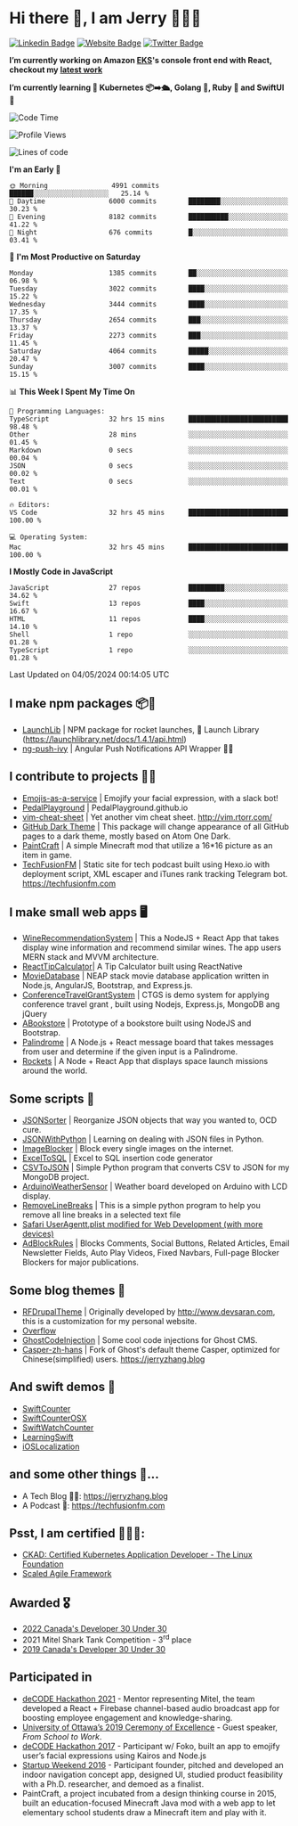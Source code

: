 # Hi there 👋, I am Jerry 👨🏻‍💻

[![Linkedin Badge](https://img.shields.io/badge/-JerryFZhang-blue?style=flat&logo=Linkedin&logoColor=white&link=https://www.linkedin.com/in/jerryfzhang/)](https://www.linkedin.com/in/jerryfzhang/)
[![Website Badge](https://img.shields.io/badge/-JerryFZhang.com-47CCCC?style=flat&logo=Google-Chrome&logoColor=white&link=https://JerryFZhang.com)](https://JerryFZhang.com)
[![Twitter Badge](https://img.shields.io/badge/-@JerryF_Zhang-1ca0f1?style=flat&labelColor=1ca0f1&logo=twitter&logoColor=white&link=https://twitter.com/JerryF_Zhang)](https://twitter.com/JerryF_Zhang)

**I’m currently working on Amazon [EKS](https://aws.amazon.com/eks/)'s console front end with React, checkout my [latest work](https://aws.amazon.com/about-aws/whats-new/2021/11/visualize-kubernetes-clusters-one-place-amazon-eks-connector-generally-available/)**

**I’m currently learning 🌱 Kubernetes 📦➡️🛳, Golang 🧠, Ruby 💎 and SwiftUI 📱**

<!--START_SECTION:waka-->
![Code Time](http://img.shields.io/badge/Code%20Time-10%2C351%20hrs%2030%20mins-blue)

![Profile Views](http://img.shields.io/badge/Profile%20Views-0-blue)

![Lines of code](https://img.shields.io/badge/From%20Hello%20World%20I%27ve%20Written-22.6%20million%20lines%20of%20code-blue)

**I'm an Early 🐤** 

```text
🌞 Morning                4991 commits        ██████░░░░░░░░░░░░░░░░░░░   25.14 % 
🌆 Daytime                6000 commits        ████████░░░░░░░░░░░░░░░░░   30.23 % 
🌃 Evening                8182 commits        ██████████░░░░░░░░░░░░░░░   41.22 % 
🌙 Night                  676 commits         █░░░░░░░░░░░░░░░░░░░░░░░░   03.41 % 
```
📅 **I'm Most Productive on Saturday** 

```text
Monday                   1385 commits        ██░░░░░░░░░░░░░░░░░░░░░░░   06.98 % 
Tuesday                  3022 commits        ████░░░░░░░░░░░░░░░░░░░░░   15.22 % 
Wednesday                3444 commits        ████░░░░░░░░░░░░░░░░░░░░░   17.35 % 
Thursday                 2654 commits        ███░░░░░░░░░░░░░░░░░░░░░░   13.37 % 
Friday                   2273 commits        ███░░░░░░░░░░░░░░░░░░░░░░   11.45 % 
Saturday                 4064 commits        █████░░░░░░░░░░░░░░░░░░░░   20.47 % 
Sunday                   3007 commits        ████░░░░░░░░░░░░░░░░░░░░░   15.15 % 
```


📊 **This Week I Spent My Time On** 

```text
💬 Programming Languages: 
TypeScript               32 hrs 15 mins      █████████████████████████   98.48 % 
Other                    28 mins             ░░░░░░░░░░░░░░░░░░░░░░░░░   01.45 % 
Markdown                 0 secs              ░░░░░░░░░░░░░░░░░░░░░░░░░   00.04 % 
JSON                     0 secs              ░░░░░░░░░░░░░░░░░░░░░░░░░   00.02 % 
Text                     0 secs              ░░░░░░░░░░░░░░░░░░░░░░░░░   00.01 % 

🔥 Editors: 
VS Code                  32 hrs 45 mins      █████████████████████████   100.00 % 

💻 Operating System: 
Mac                      32 hrs 45 mins      █████████████████████████   100.00 % 
```

**I Mostly Code in JavaScript** 

```text
JavaScript               27 repos            █████████░░░░░░░░░░░░░░░░   34.62 % 
Swift                    13 repos            ████░░░░░░░░░░░░░░░░░░░░░   16.67 % 
HTML                     11 repos            ████░░░░░░░░░░░░░░░░░░░░░   14.10 % 
Shell                    1 repo              ░░░░░░░░░░░░░░░░░░░░░░░░░   01.28 % 
TypeScript               1 repo              ░░░░░░░░░░░░░░░░░░░░░░░░░   01.28 % 
```




 Last Updated on 04/05/2024 00:14:05 UTC
<!--END_SECTION:waka-->

## I make npm packages 📦🔨
- [LaunchLib](https://github.com/JerryFZhang/LaunchLib-js)	|  NPM package for rocket launches, 🚀 Launch Library (https://launchlibrary.net/docs/1.4.1/api.html)
- [ng-push-ivy](https://github.com/JerryFZhang/ng-push-ivy) 	|  Angular Push Notifications API Wrapper 🚨🔔


## I contribute to projects 👊🏼
- [Emojis-as-a-service](https://github.com/BenEmdon/emojis-as-a-service) 	| Emojify your facial expression, with a slack bot! 
- [PedalPlayground](https://github.com/PedalPlayground/PedalPlayground.github.io) | PedalPlayground.github.io	
- [vim-cheat-sheet](https://github.com/rtorr/vim-cheat-sheet) | Yet another vim cheat sheet. http://vim.rtorr.com/
- [GitHub Dark Theme](https://github.com/poychang/github-dark-theme) | This package will change appearance of all GitHub pages to a dark theme, mostly based on Atom One Dark. 
- [PaintCraft](https://github.com/JerryFZhang/PaintCraft) | A simple Minecraft mod that utilize a 16*16 picture as an item in game. 
- [TechFusionFM](https://github.com/TechFusionFM/TechFusionFM) | Static site for tech podcast built using Hexo.io with deployment script, XML escaper and iTunes rank tracking Telegram bot. https://techfusionfm.com 

## I make small web apps 🖥
- [WineRecommendationSystem](https://github.com/JerryFZhang/WineRecommendationSystem) |  This a NodeJS + React App that takes display wine information and recommend similar wines. The app users MERN stack and MVVM architecture.
- [ReactTipCalculator](https://github.com/JerryFZhang/ReactTipCalculator)| A Tip Calculator built using ReactNative 
- [MovieDatabase](https://github.com/JerryFZhang/GreatMovieDatabase-App) | NEAP stack movie database application written in Node.js, AngularJS, Bootstrap, and Express.js.
- [ConferenceTravelGrantSystem](https://github.com/JerryFZhang/ConferenceTravelGrantSystem) | CTGS is demo system for applying conference travel grant , built using Nodejs, Express.js, MongoDB ang jQuery
- [ABookstore](https://github.com/JerryFZhang/ABookstore) | Prototype of a bookstore built using NodeJS and Bootstrap. 
- [Palindrome](https://github.com/JerryFZhang/Palindrome) |  A Node.js + React message board that takes messages from user and determine if the given input is a Palindrome. 
- [Rockets](https://github.com/JerryFZhang/Rockets) | A Node + React App that displays space launch missions around the world. 

## Some scripts 📜
- [JSONSorter](https://github.com/JerryFZhang/JSONSorter) | Reorganize JSON objects that way you wanted to, OCD cure.
- [JSONWithPython](https://github.com/JerryFZhang/JSONWithPython) | Learning on dealing with JSON files in Python.
- [ImageBlocker](https://github.com/JerryFZhang/ImageBlocker) | Block every single images on the internet.
- [ExcelToSQL](https://github.com/JerryFZhang/ExcelToSQL) | Excel to SQL insertion code generator
- [CSVToJSON](https://github.com/JerryFZhang/CSVToJSON) | Simple Python program that converts CSV to JSON for my MongoDB project.
- [ArduinoWeatherSensor](https://github.com/JerryFZhang/ArduinoWeatherSensor)  | Weather board developed on Arduino with LCD display.
- [RemoveLineBreaks](https://github.com/JerryFZhang/RemoveLineBreaks) | This is a simple python program to help you remove all line breaks in a selected text file
- [Safari UserAgentt.plist modified for Web Development (with more devices)](https://gist.github.com/JerryFZhang/6be7ae410de3a8cf180644393f0e4ddf)
- [AdBlockRules](https://gist.github.com/JerryFZhang/29796fa2b04d8449905f89bd340c001c) | Blocks Comments, Social Buttons, Related Articles, Email Newsletter Fields, Auto Play Videos, Fixed Navbars, Full-page Blocker Blockers for major publications.

## Some blog themes 🎡
- [RFDrupalTheme](https://github.com/JerryFZhang/RFDrupalTheme) | Originally developed by http://www.devsaran.com, this is a customization for my personal website.
- [Overflow](https://github.com/JerryFZhang/Overflow) 
- [GhostCodeInjection](https://github.com/JerryFZhang/GhostCodeInjection) | Some cool code injections for Ghost CMS.
- [Casper-zh-hans](https://github.com/JerryFZhang/Casper-zh-hans ) | Fork of Ghost's default theme Casper, optimized for Chinese(simplified) users. https://jerryzhang.blog

## And swift demos 🤪
- [SwiftCounter](https://github.com/JerryFZhang/SwiftCounter)
- [SwiftCounterOSX](https://github.com/JerryFZhang/SwiftCounterOSX)
- [SwiftWatchCounter](https://github.com/JerryFZhang/SwiftWatchCounter)
- [LearningSwift](https://github.com/JerryFZhang/LearningSwift)
- [iOSLocalization](https://github.com/JerryFZhang/iOSLocalization)

## and some other things 👀...
- A Tech Blog ✍🏻: https://jerryzhang.blog
- A Podcast 🎤: https://techfusionfm.com


## Psst, I am certified 🧑🏻‍⚖:
- [CKAD: Certified Kubernetes Application Developer - The Linux Foundation](https://www.credly.com/badges/37d461d1-e01d-4c50-a277-58b4e511a09e/public_url)
- [Scaled Agile Framework](https://www.scaledagileframework.com)

## Awarded 🎖
- [2022 Canada's Developer 30 Under 30](https://betakit.com/canadas-2022-developer-30-under-30/)
- 2021 Mitel Shark Tank Competition - 3<sup>rd</sup> place
- [2019 Canada's Developer 30 Under 30](https://betakit.com/canadas-2019-developer-30-under-30/)

## Participated in
- [deCODE Hackathon 2021](https://www.hackdecode.io/) - Mentor representing Mitel, the team developed a React + Firebase channel-based audio broadcast app for boosting employee engagement and knowledge-sharing.
- [University of Ottawa’s 2019 Ceremony of Excellence](https://uocal.uottawa.ca/en/node/24355) - Guest speaker, *From School to Work*.
- [deCODE Hackathon 2017](https://www.hackdecode.io/) - Participant w/ Foko, built an app to emojify user’s facial expressions using Kairos and Node.js
- [Startup Weekend 2016](https://engineering.uottawa.ca/news/startup-weekend-more-transforming-ideas-reality-quickly) - Participant founder, pitched and developed an indoor navigation concept app, designed UI, studied product feasibility with a Ph.D. researcher, and demoed as a finalist.
- PaintCraft, a project incubated from a design thinking course in 2015, built an education-focused Minecraft Java mod with a web app to let elementary school students draw a Minecraft item and play with it.


